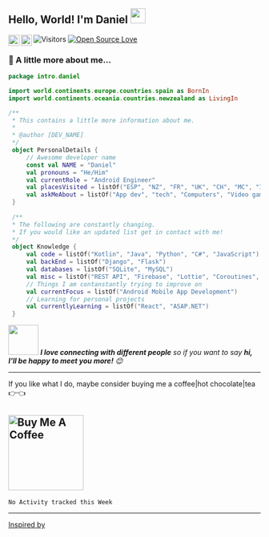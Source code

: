 <h2>Hello, World! I'm Daniel <img src="https://raw.githubusercontent.com/aemmadi/aemmadi/master/wave.gif" width="30px"></h2>

<a target="_blank" rel="noopener noreferrer" href="https://www.linkedin.com/in/danielcdev">
  <img align="left" alt="Daniel's LinkedIn" width="22px" src="https://raw.githubusercontent.com/peterthehan/peterthehan/master/assets/linkedin.svg" />
</a>
<a target="_blank" rel="noopener noreferrer" href="https://open.spotify.com/user/5pokm97s8gu9cmu2xbccqa198">
  <img align="left" alt="Daniel's Spotify" width="22px" src="https://raw.githubusercontent.com/peterthehan/peterthehan/master/assets/spotify.svg" />
</a>

![Visitors](https://visitor-badge.laobi.icu/badge?page_id=danielcerezodev.danielcerezodev)
[![Open Source Love](https://badges.frapsoft.com/os/v1/open-source.svg?v=102)](https://github.com/ellerbrock/open-source-badge/)

### 🔎 A little more about me...  

```kotlin
package intro.daniel

import world.continents.europe.countries.spain as BornIn
import world.continents.oceania.countries.newzealand as LivingIn

/**
 * This contains a little more information about me.
 *
 * @author [DEV_NAME]
 */
 object PersonalDetails {
     // Awesome developer name
     const val NAME = "Daniel"
     val pronouns = "He/Him"
     val currentRole = "Android Engineer"
     val placesVisited = listOf("ESP", "NZ", "FR", "UK", "CH", "MC", "IT", "DE")
     val askMeAbout = listOf("App dev", "tech", "Computers", "Video games", "Photography")
 }
 
 /**
 * The following are constantly changing.
 * If you would like an updated list get in contact with me!
 */
 object Knowledge {
     val code = listOf("Kotlin", "Java", "Python", "C#", "JavaScript")
     val backEnd = listOf("Django", "Flask")
     val databases = listOf("SQLite", "MySQL")
     val misc = listOf("REST API", "Firebase", "Lottie", "Coroutines", "Room", "WorkManager", "OkHTTP", "RxJava")
     // Things I am contanstantly trying to improve on
     val currentFocus = listOf("Android Mobile App Development")
     // Learning for personal projects
     val currentlyLearning = listOf("React", "ASAP.NET")
 }
```

<img src="https://media.giphy.com/media/LnQjpWaON8nhr21vNW/giphy.gif" width="60"> <em><b>I love connecting with different people</b> so if you want to say <b>hi, I'll be happy to meet you more!</b> 😊</em>

---
If you like what I do, maybe consider buying me a coffee|hot chocolate|tea 👉👈

<a target="_blank" rel="noopener noreferrer" href="https://www.buymeacoffee.com/danielcerezodev"><img src="https://cdn.buymeacoffee.com/buttons/v2/default-red.png" alt="Buy Me A Coffee" width="150"></a>             
---
<!--START_SECTION:waka-->
```text
No Activity tracked this Week
```
<!--END_SECTION:waka-->
---
<a target="_blank" rel="noopener noreferrer"  href="https://github.com/abhisheknaiidu/awesome-github-profile-readme">Inspired by</a>
